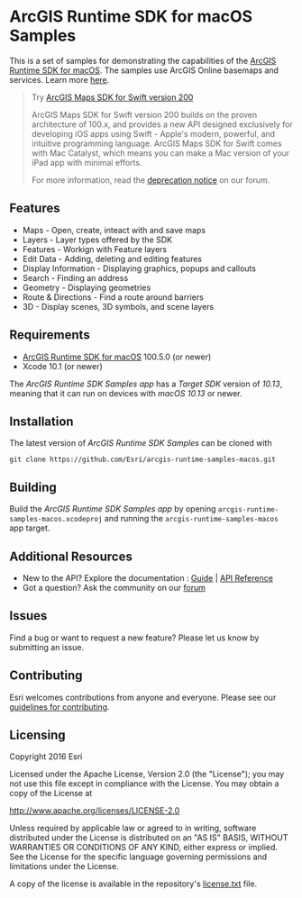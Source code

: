 # ArcGIS Runtime SDK for macOS Samples 

This is a set of samples for demonstrating the capabilities of the [ArcGIS Runtime SDK for macOS](https://developers.arcgis.com/macos/).
The samples use ArcGIS Online basemaps and services.  Learn more [here](https://www.arcgis.com/about/).

> Try [ArcGIS Maps SDK for Swift version 200](https://github.com/Esri/arcgis-maps-sdk-swift-samples/)
>
> ArcGIS Maps SDK for Swift version 200 builds on the proven architecture of 100.x, and provides a new API designed exclusively for developing iOS apps using Swift - Apple's modern, powerful, and intuitive programming language. ArcGIS Maps SDK for Swift comes with Mac Catalyst, which means you can make a Mac version of your iPad app with minimal efforts.
> 
> For more information, read the [deprecation notice](https://community.esri.com/t5/arcgis-maps-sdks-native-blog/deprecation-notice-arcgis-runtime-sdk-for-macos/ba-p/883709) on our forum.

## Features

* Maps - Open, create, inteact with and save maps
* Layers - Layer types offered by the SDK
* Features - Workign with Feature layers
* Edit Data - Adding, deleting and editing features
* Display Information - Displaying graphics, popups and callouts
* Search - Finding an address
* Geometry - Displaying geometries
* Route & Directions - Find a route around barriers
* 3D - Display scenes, 3D symbols, and scene layers

## Requirements

* [ArcGIS Runtime SDK for macOS](https://developers.arcgis.com/macos/) 100.5.0 (or newer)
* Xcode 10.1 (or newer)

The *ArcGIS Runtime SDK Samples app* has a *Target SDK* version of *10.13*, meaning that it can run on devices with *macOS 10.13* or newer.

## Installation

The latest version of *ArcGIS Runtime SDK Samples* can be cloned with

```
git clone https://github.com/Esri/arcgis-runtime-samples-macos.git
```

## Building

Build the *ArcGIS Runtime SDK Samples app* by opening `arcgis-runtime-samples-macos.xcodeproj` and running the `arcgis-runtime-samples-macos`
app target.

## Additional Resources

* New to the API? Explore the documentation : [Guide](https://developers.arcgis.com/macos) | [API Reference](https://developers.arcgis.com/macos/latest/api-reference/)
* Got a question? Ask the community on our [forum](https://community.esri.com/t5/arcgis-runtime-sdk-for-macos-retired-questions/bd-p/arcgis-runtime-sdk-for-macos-questions)

## Issues

Find a bug or want to request a new feature?  Please let us know by submitting an issue.

## Contributing

Esri welcomes contributions from anyone and everyone. Please see our [guidelines for contributing](https://github.com/esri/contributing).

## Licensing

Copyright 2016 Esri

Licensed under the Apache License, Version 2.0 (the "License");
you may not use this file except in compliance with the License.
You may obtain a copy of the License at

   http://www.apache.org/licenses/LICENSE-2.0

Unless required by applicable law or agreed to in writing, software
distributed under the License is distributed on an "AS IS" BASIS,
WITHOUT WARRANTIES OR CONDITIONS OF ANY KIND, either express or implied.
See the License for the specific language governing permissions and
limitations under the License.

A copy of the license is available in the repository's [license.txt]( https://github.com/Esri/arcgis-runtime-samples-macos/blob/master/license.txt) file.
